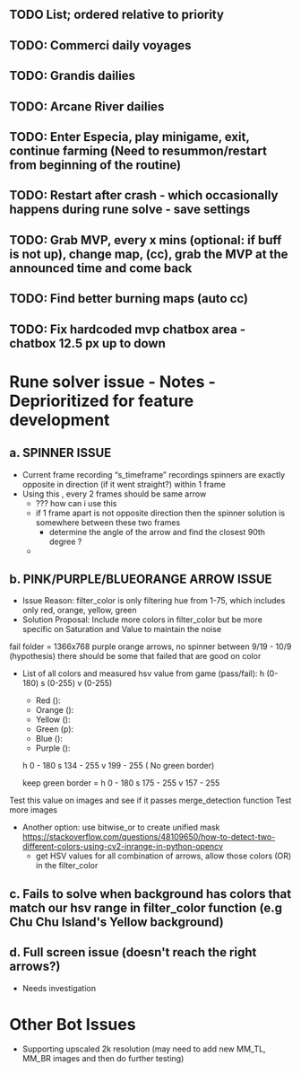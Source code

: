 ## TODO List; ordered relative to priority

## TODO: Commerci daily voyages
## TODO: Grandis dailies
## TODO: Arcane River dailies
## TODO: Enter Especia, play minigame, exit, continue farming (Need to resummon/restart from beginning of the routine)

## TODO: Restart after crash - which occasionally happens during rune solve - save settings 
## TODO: Grab MVP, every x mins (optional: if buff is not up), change map, (cc), grab the MVP at the announced time and come back 
## TODO: Find better burning maps (auto cc)
## TODO: Fix hardcoded mvp chatbox area - chatbox 12.5 px up to down


# Rune solver issue - Notes - Deprioritized for feature development

## a. SPINNER ISSUE
* Current frame recording “s_timeframe” recordings spinners are exactly opposite in direction (if it went straight?) within 1 frame
* Using this , every 2 frames should be same arrow
    * ??? how can i use this
    * if 1 frame apart is not opposite direction then the spinner solution is somewhere between these two frames 
        * determine the angle of the arrow and find the closest 90th degree ? 
    * 


## b. PINK/PURPLE/BLUEORANGE ARROW ISSUE
* Issue Reason: filter_color is only filtering hue from 1-75, which includes only red, orange, yellow, green
* Solution Proposal: Include more colors in filter_color but be more specific on Saturation and Value to maintain the noise 

fail folder = 1366x768 purple orange arrows, no spinner between  9/19 - 10/9 (hypothesis) there should be some that failed that are good on color 


* List of all colors and measured hsv value from game (pass/fail): h (0-180) s (0-255) v (0-255)
  - Red ():
  - Orange ():
  - Yellow ():
  - Green (p):
  - Blue ():
  - Purple ():

  h 0 - 180
  s 134 - 255
  v 199 - 255
  ( No green border)

  keep green border = 
  h 0 - 180
  s 175 - 255
  v 157 - 255

Test this value on images and see if it passes merge_detection function
Test more images

* Another option: use bitwise_or to create unified mask https://stackoverflow.com/questions/48109650/how-to-detect-two-different-colors-using-cv2-inrange-in-python-opencv 
  - get HSV values for all combination of arrows, allow those colors (OR) in the filter_color 

## c. Fails to solve when background has colors that match our hsv range in filter_color function (e.g Chu Chu Island's Yellow background) 

## d. Full screen issue (doesn't reach the right arrows?)
* Needs investigation

# Other Bot Issues
* Supporting upscaled 2k resolution (may need to add new MM_TL, MM_BR images and then do further testing)
